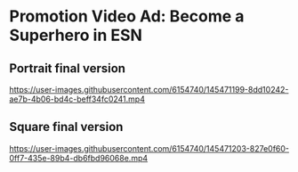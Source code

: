 # Promotion Video Ad: Become a Superhero in ESN

## Portrait final version
https://user-images.githubusercontent.com/6154740/145471199-8dd10242-ae7b-4b06-bd4c-beff34fc0241.mp4

## Square final version
https://user-images.githubusercontent.com/6154740/145471203-827e0f60-0ff7-435e-89b4-db6fbd96068e.mp4

